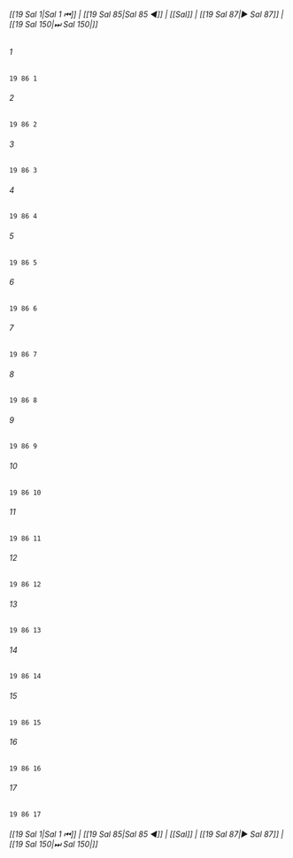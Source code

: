 
###### [[19 Sal 1|Sal 1 ⏮]] | [[19 Sal 85|Sal 85 ◀]] | [[Sal]] | [[19 Sal 87|▶ Sal 87]] | [[19 Sal 150|⏭ Sal 150|]]

###### 1
``` verse
19 86 1 
```
###### 2
``` verse
19 86 2 
```
###### 3
``` verse
19 86 3 
```
###### 4
``` verse
19 86 4 
```
###### 5
``` verse
19 86 5 
```
###### 6
``` verse
19 86 6 
```
###### 7
``` verse
19 86 7 
```
###### 8
``` verse
19 86 8 
```
###### 9
``` verse
19 86 9 
```
###### 10
``` verse
19 86 10 
```
###### 11
``` verse
19 86 11 
```
###### 12
``` verse
19 86 12 
```
###### 13
``` verse
19 86 13 
```
###### 14
``` verse
19 86 14 
```
###### 15
``` verse
19 86 15 
```
###### 16
``` verse
19 86 16 
```
###### 17
``` verse
19 86 17 
```

###### [[19 Sal 1|Sal 1 ⏮]] | [[19 Sal 85|Sal 85 ◀]] | [[Sal]] | [[19 Sal 87|▶ Sal 87]] | [[19 Sal 150|⏭ Sal 150|]]

